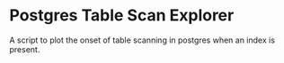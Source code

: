 # Postgres Table Scan Explorer
A script to plot the onset of table scanning in postgres when an index is present.
